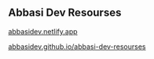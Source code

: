 ## Abbasi Dev Resourses
[abbasidev.netlify.app](https://abbasidev.netlify.app/)

[abbasidev.github.io/abbasi-dev-resourses](https://abbasidev.github.io/abbasi-dev-resourses/)
